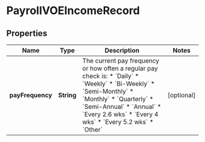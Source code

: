 

# PayrollVOEIncomeRecord


## Properties

| Name | Type | Description | Notes |
|------------ | ------------- | ------------- | -------------|
|**payFrequency** | **String** | The current pay frequency or how often a regular pay check is:  * &#x60;Daily&#x60;  * &#x60;Weekly&#x60;  * &#x60;Bi-Weekly&#x60;  * &#x60;Semi-Monthly&#x60;  * &#x60;Monthly&#x60;  * &#x60;Quarterly&#x60;  * &#x60;Semi-Annual&#x60;  * &#x60;Annual&#x60;  * &#x60;Every 2.6 wks&#x60;  * &#x60;Every 4 wks&#x60;  * &#x60;Every 5.2 wks&#x60;  * &#x60;Other&#x60;  |  [optional] |



